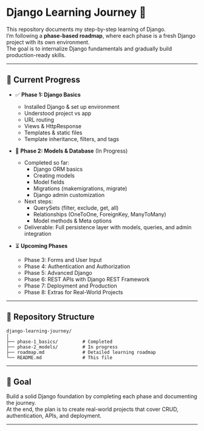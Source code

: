 # Django Learning Journey 🚀

This repository documents my step-by-step learning of Django.  
I’m following a **phase-based roadmap**, where each phase is a fresh Django project with its own environment.  
The goal is to internalize Django fundamentals and gradually build production-ready skills.

---

## 📌 Current Progress
- ✅ **Phase 1: Django Basics**
  - Installed Django & set up environment
  - Understood project vs app
  - URL routing
  - Views & HttpResponse
  - Templates & static files
  - Template inheritance, filters, and tags

- 🔄 **Phase 2: Models & Database** (In Progress)
  - Completed so far:
    - Django ORM basics
    - Creating models
    - Model fields
    - Migrations (makemigrations, migrate)
    - Django admin customization
  - Next steps:
    - QuerySets (filter, exclude, get, all)
    - Relationships (OneToOne, ForeignKey, ManyToMany)
    - Model methods & Meta options
  - Deliverable: Full persistence layer with models, queries, and admin integration

- ⏳ **Upcoming Phases**
  - Phase 3: Forms and User Input
  - Phase 4: Authentication and Authorization
  - Phase 5: Advanced Django
  - Phase 6: REST APIs with Django REST Framework
  - Phase 7: Deployment and Production
  - Phase 8: Extras for Real-World Projects

---

## 📂 Repository Structure
```text
django-learning-journey/
│
├── phase-1_basics/         # Completed
├── phase-2_models/         # In progress
├── roadmap.md              # Detailed learning roadmap
└── README.md               # This file
```

---

## 🎯 Goal
Build a solid Django foundation by completing each phase and documenting the journey.  
At the end, the plan is to create real-world projects that cover CRUD, authentication, APIs, and deployment.

---
